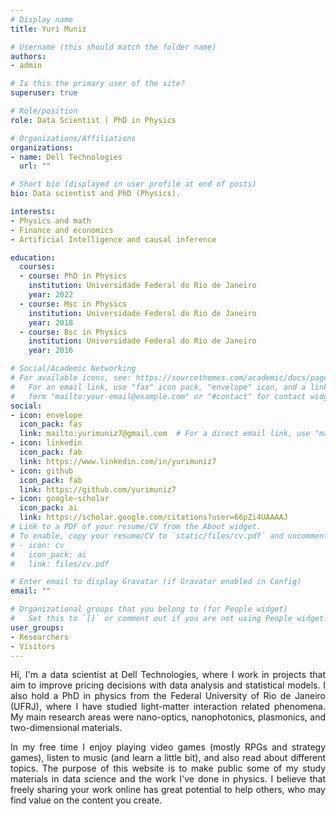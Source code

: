```yaml
---
# Display name
title: Yuri Muniz

# Username (this should match the folder name)
authors:
- admin

# Is this the primary user of the site?
superuser: true

# Role/position
role: Data Scientist | PhD in Physics

# Organizations/Affiliations
organizations:
- name: Dell Technologies
  url: ""

# Short bio (displayed in user profile at end of posts)
bio: Data scientist and PhD (Physics).

interests:
- Physics and math
- Finance and economics
- Artificial Intelligence and causal inference

education:
  courses:
  - course: PhD in Physics
    institution: Universidade Federal do Rio de Janeiro
    year: 2022
  - course: Msc in Physics
    institution: Universidade Federal do Rio de Janeiro
    year: 2018
  - course: Bsc in Physics
    institution: Universidade Federal do Rio de Janeiro
    year: 2016

# Social/Academic Networking
# For available icons, see: https://sourcethemes.com/academic/docs/page-builder/#icons
#   For an email link, use "fas" icon pack, "envelope" icon, and a link in the
#   form "mailto:your-email@example.com" or "#contact" for contact widget.
social:
- icon: envelope
  icon_pack: fas
  link: mailto:yurimuniz7@gmail.com  # For a direct email link, use "mailto:test@example.org".
- icon: linkedin
  icon_pack: fab
  link: https://www.linkedin.com/in/yurimuniz7
- icon: github
  icon_pack: fab
  link: https://github.com/yurimuniz7
- icon: google-scholar
  icon_pack: ai
  link: https://scholar.google.com/citations?user=66pZi4UAAAAJ
# Link to a PDF of your resume/CV from the About widget.
# To enable, copy your resume/CV to `static/files/cv.pdf` and uncomment the lines below.
# - icon: cv
#   icon_pack: ai
#   link: files/cv.pdf

# Enter email to display Gravatar (if Gravatar enabled in Config)
email: ""

# Organizational groups that you belong to (for People widget)
#   Set this to `[]` or comment out if you are not using People widget.
user_groups:
- Researchers
- Visitors
---
```


<p align="justify">Hi, I'm a data scientist at Dell Technologies, where I work in projects that aim to improve pricing decisions with data analysis and statistical models. I also hold a PhD in physics from the Federal University of Rio de Janeiro (UFRJ), where I have studied light-matter interaction related phenomena. My main research areas were nano-optics, nanophotonics, plasmonics, and two-dimensional materials.</p>

<p align="justify">In my free time I enjoy playing video games (mostly RPGs and strategy games), listen to music (and learn a little bit), and also read about different topics. The purpose of this website is to make public some of my study materials in data science and the work I've done in physics. I believe that freely sharing your work online has great potential to help others, who may find value on the content you create.</p>   
